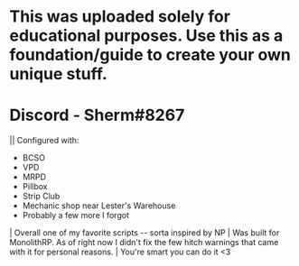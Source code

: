 # This was uploaded solely for educational purposes. Use this as a foundation/guide to create your own unique stuff.
# Discord - Sherm#8267

|| Configured with:
- BCSO
- VPD
- MRPD
- Pillbox
- Strip Club
- Mechanic shop near Lester's Warehouse
- Probably a few more I forgot

| Overall one of my favorite scripts -- sorta inspired by NP
| Was built for MonolithRP. As of right now I didn't fix the few hitch warnings that came with it for personal reasons. 
| You're smart you can do it <3
